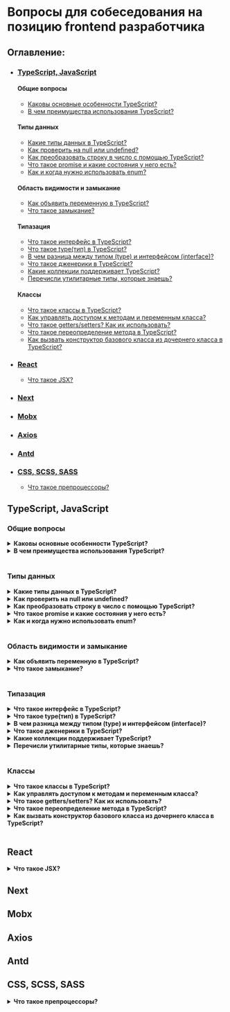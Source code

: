 # Вопросы для собеседования на позицию frontend разработчика

## Оглавление:

- ### [TypeScript, JavaScript](#typescript-javascript)
  #### Общие вопросы
    * [Каковы основные особенности TypeScript?](#typescript-javascript-main-features)
    * [В чем преимущества использования TypeScript?](#typescript-javascript-benefits)
  #### Типы данных
    * [Какие типы данных в TypeScript?](#typescript-javascript-data-types)
    * [Как проверить на null или undefined?](#typescript-javascript-null-undefined)
    * [Как преобразовать строку в число с помощью TypeScript?](#typescript-javascript-convert)
    * [Что такое promise и какие состояния у него есть?](#typescript-javascript-promise)
    * [Как и когда нужно использовать enum?](#typescript-javascript-enum)
  #### Область видимости и замыкание
    * [Как объявить переменную в TypeScript?](#typescript-javascript-variable)
    * [Что такое замыкание?](#typescript-javascript-circuit)
  #### Типазация
    * [Что такое интерфейс в TypeScript?](#typescript-javascript-interface)
    * [Что такое type(тип) в TypeScript?](#typescript-javascript-type)
    * [В чем разница между типом (type) и интерфейсом (interface)?](#typescript-javascript-diff-interface-and-type)
    * [Что такое дженерики в TypeScript?](#typescript-javascript-generics)
    * [Какие коллекции поддерживает TypeScript?](#typescript-javascript-collections)
    * [Перечисли утилитарные типы, которые знаешь?](#typescript-javascript-utilitarian-types)
  #### Классы
    * [Что такое классы в TypeScript?](#typescript-javascript-classes)
    * [Как управлять доступом к методам и переменным класса?](#typescript-javascript-default-modifier)
    * [Что такое getters/setters? Как их использовать?](#typescript-javascript-getter-setter)
    * [Что такое переопределение метода в TypeScript?](#typescript-javascript-override)
    * [Как вызвать конструктор базового класса из дочернего класса в TypeScript?](#typescript-javascript-constructor)
- ### [React](#react)
    * [Что такое JSX?](#typescript-javascript-jsx)
- ### [Next](#next)
- ### [Mobx](#mobx)
- ### [Axios](#axios)
- ### [Antd](#antd)
- ### [CSS, SCSS, SASS](#css-scss-sass)
    * [Что такое препроцессоры?](#css-scss-sass-preprocessor)

## TypeScript, JavaScript

### Общие вопросы

<section name="typescript-javascript-main-features">
<details>
<summary><b>Каковы основные особенности TypeScript?</b></summary>

- **Кроссплатформенность**: Компилятор TypeScript можно установить в любой операционной системе: Windows, macOS и Linux.
- Объектно-ориентированный язык: TypeScript предоставляет все стандартные функции ООП, такие, как классы, интерфейсы и
  модули.
- **Статическая типизация**: TypeScript использует статическую типизацию и помогает проверять типы во время компиляции.
  Таким образом, вы можете обнаружить ошибки при написании кода без запуска скрипта.
- **Необязательная статическая типизация**: TypeScript также допускает использование динамической типизации, если вы
  привыкли к ней в JavaScript.
- **Манипуляции с DOM**: Вы можете использовать TypeScript для управления DOM для добавления или удаления элементов
  клиентской веб-страницы.

</details>
</section>

<section name="typescript-javascript-benefits">
<details>
<summary><b>В чем преимущества использования TypeScript?</b></summary>

- TypeScript вносит порядок в код.
- Проще дебажить код, т.к. ошибки видны до компиляции еще во время написания кода.
- Статическая типизация TypeScript делает код более читабельным и структурированным чем JavaScript.
- Возможность использования на разных платформах как в клиентских, так и в серверных проектах благодаря универсальной
  транспиляции.

</details>
</section>
<br>

### Типы данных

<section name="typescript-javascript-data-types">
<details>
<summary><b>Какие типы данных в TypeScript?</b></summary>

- **Number**: используется для представления значений чисел. Все числа в TypeScript хранятся как значения с плавающей
  запятой.
- **String**: представляет собой последовательность символов, хранящуюся как код Unicode UTF-16. Строки заключаются в
  одинарные или двойные кавычки.
- **Boolean**: логический тип данных. Имеет значение true или false.
- **Object**: данные с парой ключ-значение.
- **Array**: тип обозначающий массивы.
- **Enum**: перечисления.
- **Symbol**: тип данных, экземпляры которого уникальны и неизменяемы.
- **Null**: Null представляет переменную, значение которой не определено.
- **Undefined**: литерал, который является отправной точкой всех переменных.
- **Never**: тип для переменной, у которой отсутствие значение.
- **Void**: тип, присвоенный методам, не имеющим возвращаемого значения.
- **Any**: произвольный тип.

</details>
</section>

<section name="typescript-javascript-null-undefined">
<details>
<summary><b>Как проверить на null или undefined?</b></summary>

Рекомендуется проверять `== null` как на `undefined`, так и `null`.
Также Nullish Coalescing (оператор `??`) помогает проверить, является ли переменная `null` или `undefined`.
С оператором `??` вместо длинной проверки

```typescript
message = undefined;

function getMessage() {
  if (this.message !== null && this.message !== undefined) {
    return "default message";
  }
  return this.message;
}
```

можно написать так:

```typescript
message = undefined;

function getMessage() {
  return this.message ?? 'Default message';

}
```

</details>
</section>

<section name="typescript-javascript-convert">
<details>
<summary><b>Как преобразовать строку в число с помощью TypeScript?</b></summary>

Подобно JavaScript, вы можете использовать функции `parseInt` или `parseFloat` для преобразования строки в целое число
или число с плавающей запятой соответственно. Вы также можете использовать унарный оператор `+` для преобразования
строки в наиболее подходящий числовой тип, «3» становится целым числом 3, а «3.14» становится вещественным числом 3.14.
</details>
</section>

<section name="typescript-javascript-promise">
<details>
<summary><b>Что такое promise и какие состояния у него есть?</b></summary>

Promise (обещание) — это объект, представляющий завершение (или неудачу) асинхронной операции и её результат. Он
позволяет ассоциировать обработчики с асинхронным действием, тем самым избавляя от необходимости использовать обратные
вызовы (callback-функции). Они упрощают работу с асинхронными операциями, такими как AJAX-запросы или чтение файлов,
позволяя написать код, который проще понять и поддерживать.

Состояния:

1. Pending (Ожидание): Начальное состояние; асинхронная операция не завершена.
2. Fulfilled (Исполнено): Операция завершена успешно, и promise возвращает результат.
3. Rejected (Отклонено): Операция завершена с ошибкой, и promise возвращает причину отказа.

```typescript
let promise = new Promise(function(resolve, reject) {
  // Эмуляция асинхронной операции, например, запроса к серверу
  setTimeout(() => {
    // Условие успешного выполнения операции
    if (/* условие успеха */) {
      resolve("данные получены");
    } else {
      reject("ошибка при получении данных");
    }
  }, 1000);
});

promise.then((res) => {
  console.log(res);
}).catch((err) => {
  console.log(err);
});
```

Promise поддерживает цепочки вызовов (`then`), что позволяет организовывать асинхронный код последовательно и
читабельно. Кроме того, существуют вспомогательные методы, такие как `Promise.all`, `Promise.race`, `Promise.resolve`,
и `Promise.reject`, которые облегчают работу с группами асинхронных операций.

Promise — это способ организации асинхронного кода, который предоставляет более удобный и понятный интерфейс для работы
с асинхронными операциями, чем традиционные callback-функции. У каждого обещания есть три состояния: ожидание, исполнено
и отклонено, которые помогают управлять результатом асинхронных операций.
</details>
</section>

<section name="typescript-javascript-enum">
<details>
<summary><b>Как и когда нужно использовать enum?</b></summary>

В TypeScript `enum` представляют собой структуры данных постоянной длины, которые содержат набор констант. `Enum` полезны при присвоении свойств или значений, которые могут быть только определенным количеством возможных значений. Одним из распространенных примеров является значение масти одной карты в колоде игральных карт. Есть только 4 масти и не существует других возможных значений, и эти значения вряд ли изменятся. По этой причине `enum` было бы эффективным и ясным способом описания возможных мастей карты.
</details>
</section>
<br>

### Область видимости и замыкание

<section name="typescript-javascript-variable">
<details>
<summary><b>Как объявить переменную в TypeScript?</b></summary>

Вы можете создавать переменные тремя способами: `var`, `let` и `const`.

`var` - это старый стиль объявления переменных.

`let` - это способ объявления переменных в TypeScript по умолчанию. По сравнению с `var` `let` уменьшает количество
ошибок времени компиляции и повышает читаемость кода.

```typescript
let num: number = 1;
```

`const` создает постоянную переменную, значение которой не может измениться. Он использует те же правила области
видимости, что и let, и помогает снизить общую сложность программы.

```typescript
const num: number = 100;
```

</details>
</section>

<section name="typescript-javascript-circuit">
<details>
<summary><b>Что такое замыкание?</b></summary>

Замыкание — это функция, которая запоминает своё лексическое окружение даже после того, как она выполняется вне своей
области видимости. Другими словами, функция, объявленная в определённой области видимости, сохраняет доступ к переменным
этой области, даже когда она вызывается за пределами своего первоначального контекста.

Это важно по нескольким причинам:

1. **Инкапсуляция данных:** Позволяют скрыть переменные внутри функции, делая их недоступными извне, кроме как через
   другую функцию, созданную в той же области видимости.
2. **Сохранение состояния:** Позволяют сохранять состояние между вызовами функции, без использования глобальных
   переменных.
3. **Каррирование и функциональное программирование:** Облегчают каррирование и другие техники функционального
   программирования, позволяя функциям работать с переменными, которые были в их области видимости в момент создания.

```typescript
function создатьСчетчик() {
  let количество = 0; // переменная количество "замкнута" внутри функции увеличить

  function увеличить() {
    количество += 1;
    return количество;
  }

  return увеличить;
}

const счетчик = создатьСчетчик();
console.log(счетчик()); // 1
console.log(счетчик()); // 2
```

В этом примере, функция `увеличить` имеет доступ к переменной `количество`, даже после того как `создатьСчетчик`
завершила выполнение. Это происходит благодаря механизму замыканий: `увеличить` "запоминает" переменные, которые были в
её области видимости в момент создания.

Замыкание — это когда функция запоминает и имеет доступ к переменным из своей области видимости, даже после того, как
она выполняется в другом контексте. Это позволяет функциям сохранять данные между вызовами и обеспечивать инкапсуляцию
состояния, что очень полезно для создания приватных переменных и управления состоянием в программе.
</details>
</section>
<br>

### Типазация

<section name="typescript-javascript-interface">
<details>
<summary><b>Что такое интерфейс в TypeScript?</b></summary>

Интерфейс определяет свойства и методы, которые объект должен реализовать. Другими словами, интерфейс - это определение
кастомного типа данных, но без реализации.

```typescript
interface IEmployee {
  empCode: number;
  empName: string;
  getSalary: (number) => number; // arrow function
  getManagerName(number): string;
}
```

</details>
</section>

<section name="typescript-javascript-type">
<details>
<summary><b>Что такое type(тип) в TypeScript?</b></summary>

Тип определяет свойства и методы, которые объект должен содержать. Другими словами, тип - это определение кастомного
типа данных, но без реализации.

```typescript
type IEmployee = {
  empCode: number;
  empName: string;
  getSalary: (number) => number; // arrow function
  getManagerName(number): string;
}
```

</details>
</section>

<section name="typescript-javascript-diff-interface-and-type">
<details>
<summary><b>В чем разница между типом (type) и интерфейсом (interface)?</b></summary>

Во многих ситуациях type и interface взаимозаменяемы.

- Интерфейсы поддерживают декларативное слияние, а псевдонимы типов нет
- Типы пересечения и объединения. Можно использовать интерфейсы и псевдонимы для этих операций, но результат пересечения
  или объединения может быть только псевдоним типа
- Интерфейсы поддерживают наследование. `extends`
- Объявить новый кортеж с помощью interface нельзя

</details>
</section>

<section name="typescript-javascript-generics">
<details>
<summary><b>Что такое дженерики в TypeScript?</b></summary>

Generics - это инструмент, который позволяет создавать компоненты, которые можно переиспользовать. Он создает компонент,
который может работать с различными типами данных. Это позволяет пользователям использовать свои собственные типы.
Generics гарантируют, что программа масштабируемой в долгосрочной перспективе.

```typescript
function identity<T>(arg: T): T {
  return arg;
}

let output1 = identity<string>("myString");
let output2 = identity<number>(100);
```

</details>
</section>

<section name="typescript-javascript-collections">
<details>
<summary><b>Какие коллекции поддерживает TypeScript?</b></summary>

**Массивы**
```typescript
let num: number[] = [1, 2, 3];
const numToo: Array<number> = [1, 2, 3];
```

**Tuples**
```typescript
const life: [string, number] = ["everything", 42];
```

**Объекты**
```javascript
const planet: { name: string; position: number } = {
	name: "earth",
	position: 3,
};
```

**Map**
```typescript
const planet = new Map<string, string>();
planet.set("name", "earth");
planet.set("position", "1");

console.log(planet);
// Map { 'name' => 'earth', 'position' => '1' }
```

**Set**
Набор - это упорядоченный список значений без дубликатов.
```typescript
const planet = new Set<string>();
planet.add("earth");

console.log(planet);
// Set { 'earth' }
```

**WeakMap**
```typescript
const planet = { bodyType: "planet" }
const weakMap = new WeakMap<{ bodyType: string }, string>();
weakMap.set(planet, "earth");
// Обьекты внутри `WeakMap` удаляются из `weakMap` при удалении обьекта, на который они ссылаются
weakMap.has(planet) // true
planet = null
weakMap.has(planet) // false
```

**WeakSet**
```typescript
let john = { name: "earth" };
const weakSet = new WeakSet<{ name: string }>();
weakSet.add(john);
// Обьекты внутри `weakSet` удаляются из `weakSet` при удалении обьекта, на который они ссылаются
weakSet.has(john) // true
john = null
weakSet.has(john) // false
```
</details>
</section>

<section name="typescript-javascript-utilitarian-types">
<details>
<summary><b>Перечисли утилитарные типы, которые знаешь?</b></summary>

- `Awaited<T>` - это специальный тип, который может быть использован для обозначения типа, который будет возвращен из асинхронной функции.
```typescript
async function getData(): Promise<string> {
    return 'hello';
}

let awaitedData: Awaited<ReturnType<typeof getData>>;
// теперь awaitedData может быть 'hello'
```

- `Partial<T>` - делает все свойства объекта типа T необязательными.
```typescript
interface Person {
  name: string;
  age: number;
}

let partialPerson: Partial<Person>;
// теперь partialPerson может быть { name?: string; age?: number; }
```

- `Required<T>` - делает все свойства объекта типа T обязательными.
```typescript
interface Person {
  name?: string;
  age?: number;
}

let requiredPerson: Required<Person>;
// теперь requiredPerson может быть { name: string; age: number; }
```

- `Readonly<T>` - делает все свойства объекта типа T доступными только для чтения.
```typescript
interface Point {
  x: number;
  y: number;
}

let readonlyPoint: Readonly<Point>;
// теперь readonlyPoint может быть { readonly x: number; readonly y: number; }
```

- `Record<Keys, Type>` - создает тип, который является записью с ключами, определенными в первом параметре, и значениями типа, определенного во втором параметре.
```typescript
type Keys = 'a' | 'b' | 'c';
type RecordType = Record<Keys, number>;

let record: RecordType;
// теперь record может быть { a: number, b: number, c: number }
```

- `Pick<T, K extends keyof T>` - выбирает свойства объекта типа T с ключами, указанными в K.
```typescript
interface Person {
  name: string;
  age: number;
}

let pickedPerson: Pick<Person, 'name'>;
// теперь pickedPerson может быть { name: string; }
```

- `Omit<T, K extends keyof T>` - выбирает свойства объекта типа T, исключая те, которые указаны в K.
```typescript
interface Person {
  name: string;
  age: number;
}

let omittedPerson: Omit<Person, 'age'>;
// теперь omittedPerson может быть { name: string; }
```

- `Exclude<UnionType, ExcludedMembers>` - исключает определенные типы из объединенного типа.
```typescript
type A = 'a' | 'b' | 'c';
type B = Exclude<A, 'a' | 'b'>;
// теперь B это 'c'
```

- `Extract<Type, Union>` - извлекает из типа Type только те типы, которые присутствуют в Union.
```typescript
type A = 'a' | 'b' | 'c';
type B = 'a' | 'b';
type C = Extract<A, B>;
// теперь C это 'a' | 'b'
```

- `NonNullable<Type>` - извлекает тип из Type, исключая null и undefined.
```typescript
let value: string | null | undefined;
let nonNullableValue: NonNullable<typeof value>;
// теперь nonNullableValue это string
```

- `Parameters<Type>` - извлекает типы аргументов функции Type.
```typescript
function foo(a: string, b: number) {}
type FooParameters = Parameters<typeof foo>;
// теперь FooParameters это [string, number]
```

- `ConstructorParameters<Type>` - извлекает типы аргументов конструктора Type.
```typescript
class Foo {
    constructor(a: string, b: number) {}
}
type FooConstructorParameters = ConstructorParameters<typeof Foo>;
// теперь FooConstructorParameters это [string, number]
```

- `ReturnType<Type>` - извлекает тип возвращаемого значения функции Type.
```typescript
function foo(): string { return 'hello'; }
type FooReturnType = ReturnType<typeof foo>;
// теперь FooReturnType это string
```

- `InstanceType<Type>` - извлекает тип экземпляра класса Type.
```typescript
class Foo { x: number }
type FooInstance = InstanceType<typeof Foo>;
// теперь FooInstance это { x: number }
```

- `ThisParameterType<Type>` - извлекает тип this из функции Type.
```typescript
class Foo {
    x: number;
    method(this: this): void { }
}
type ThisType = ThisParameterType<Foo["method"]>;
// теперь ThisType это Foo
```

- `OmitThisParameter<Type>` - определяет функцию без типа this.
```typescript
class Foo {
    x: number;
    method(this: this): void { }
}
type MethodType = OmitThisParameter<Foo["method"]>;
// теперь MethodType это () => void
```

- `ThisType<Type>` - добавляет тип this к функции Type.
```typescript
class Foo {
    x: number;
    method(): void { }
}
type MethodType = ThisType<Foo["method"]>;
// теперь MethodType это (this: Foo) => void
```
</details>
</section>
<br>

### Классы

<section name="typescript-javascript-classes">
<details>
<summary><b>Что такое классы в TypeScript?</b></summary>

Классы представляют собой общие поведения и атрибуты группы связанных объектов.

Например, нашим классом может быть `Student`, у каждого из которых есть метод `attendClass`. С другой стороны, `John`
является отдельным экземпляром типа `Student` и может иметь дополнительные уникальные поведения, такие
как `attendExtracurricular`.

Вы объявляете классы с помощью ключевого слова `class`:

```typescript
class Student {
  studCode: number;
  studName: string;

  constructor(code: number, name: string) {
    this.studName = name;
    this.studCode = code;
  }
}
```

</details>
</section>

<section name="typescript-javascript-default-modifier">
<details>
<summary><b>Как управлять доступом к методам и переменным класса?</b></summary>

По умолчанию все члены класса в TypeScript являются `public` (общедоступными).

- `public` - доступны в определяющих их классах, их потомках, а также к ним можно обращаться через экземпляр или, в
  случае статических членов, через ссылку на класс.

```typescript
class Animal {
  public nickname: string;

  constructor() {
    this.nickname = 'animal';
  }
}

class Bird extends Animal {
  constructor() {
    super();
    super.nickname = 'bird';
  }
}

let animal: Animal = new Animal();
animal.nickname = 'newanimal';

let bird: Bird = new Bird();
bird.nickname = 'newbird';
```

- `private` - доступны только контексту класса, в котором они определены.

```typescript
class Animal {
  private metainfo: string;

  constructor() {
    this.metainfo = '...';
  }
}

class Bird extends Animal {
  constructor() {
    super();
    super.metainfo = 'bird'; // Error
  }
}

let animal: Animal = new Animal();
animal.metainfo = 'newanimal'; // Error

let bird: Bird = new Bird();
bird.metainfo = 'newbird'; // Error
```

- `protected` - доступны только контексту класса, в котором они определены, а также всем его потомкам. Попытка
  обратиться к членам, помеченным как `protected`, снаружи, приведет к возникновению ошибки.

```typescript
class Animal {
  protected isUpdate: boolean;

  constructor() {
    this.isUpdate = false;
  }
}

class Bird extends Animal {
  constructor() {
    super();
    super.isUpdate = false;
  }
}

let animal: Animal = new Animal();
animal.isUpdate = true; // Error

let bird: Bird = new Bird();
bird.isUpdate = true; // Error
```

</details>
</section>

<section name="typescript-javascript-getter-setter">
<details>
<summary><b>Что такое getters/setters? Как их использовать?</b></summary>

Геттеры и сеттеры - это особые типы методов, которые помогают делегировать различные уровни доступа к частным переменным
в зависимости от потребностей программы.

Геттеры позволяют ссылаться на значение, но не могут его редактировать. Сеттеры позволяют изменять значение переменной,
но не видеть ее текущее значение. Это важно для достижения инкапсуляции.

Например, новый работодатель может получить количество сотрудников в компании, но не имеет разрешения устанавливать
количество сотрудников.

```typescript
const fullNameMaxLength = 10;

class Employee {
  private _fullName: string = "";

  get fullName(): string {
    return this._fullName;
  }

  set fullName(newName: string) {
    if (newName && newName.length > fullNameMaxLength) {
      throw new Error("fullName has a max length of " + fullNameMaxLength);
    }

    this._fullName = newName;
  }
}

let employee = new Employee();
employee.fullName = "Bob Smith";

if (employee.fullName) {
  console.log(employee.fullName);
}
```

</details>
</section>

<section name="typescript-javascript-override">
<details>
<summary><b>Что такое переопределение метода в TypeScript?</b></summary>

Переопределение метода - это процесс, в котором методы базового класса переопределяются в дочернем классе.

```typescript
class Person {
  doEat() {
    console.log("Person eats food.");
  }
}

class Employee extends Person {
  doEat() {
    console.log("Employee eats food.");
  }
}

let emp = new Employee();
emp.doEat(); // Output: Employee eats food.
```

</details>
</section>

<section name="typescript-javascript-constructor">
<details>
<summary><b>Как вызвать конструктор базового класса из дочернего класса в TypeScript?</b></summary>

Вы можете использовать функцию `super()` для вызова конструктора базового класса.

```typescript
class Animal {
  name: string;

  constructor(theName: string) {
    this.name = theName;
  }

  move(distanceInMeters: number = 0) {
    console.log(`${ this.name } moved ${ distanceInMeters }m.`);
  }
}

class Snake extends Animal {
  constructor(name: string) {
    super(name);
  }

  move(distanceInMeters = 5) {
    console.log("Slithering...");
    super.move(distanceInMeters);
  }
}
```

</details>
</section>
<br>

## React

<section name="typescript-javascript-jsx">
<details>
<summary><b>Что такое JSX?</b></summary>

JSX - это встраиваемый XML-подобный синтаксис, который позволяет создавать HTML. TypeScript поддерживает встраивание,
проверку типов и компиляцию JSX непосредственно в JavaScript.
</details>
</section>

## Next

## Mobx

## Axios

## Antd

## CSS, SCSS, SASS

<section name="css-scss-sass-preprocessor">
<details>
<summary><b>Что такое препроцессоры?</b></summary>

CSS препроцессор - это программа, которая имеет свой собственный синтаксис (syntax), но может сгенерировать из него CSS
код. Существует множество препроцессоров. Большинство из них расширяет возможности чистого CSS, добавляя такие опции
как: примеси, вложенные правила, селекторы наследования и др. Эти особенности облегчают работу с CSS: упрощают чтение
кода и его дальнейшую поддержку.

Преимущества:

- Возможность записать код короче
- Легкость изучения
- Простота применения
- Логичная и понятная структура
- Добавление миксинов
- Модули

</details>
</section>
